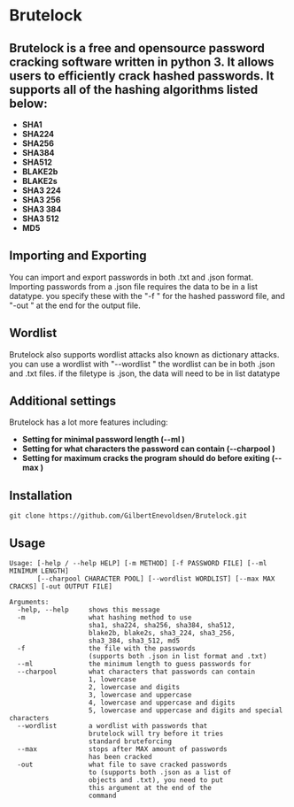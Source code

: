 # Brutelock

Brutelock is a free and opensource password cracking software written in python 3.
It allows users to efficiently crack hashed passwords.
It supports all of the hashing algorithms listed below:
-

- **SHA1**
- **SHA224**
- **SHA256**
- **SHA384**
- **SHA512**
- **BLAKE2b**
- **BLAKE2s**
- **SHA3 224**
- **SHA3 256**
- **SHA3 384**
- **SHA3 512**
- **MD5**

## Importing and Exporting

You can import and export passwords in both .txt and .json format.
Importing passwords from a .json file requires the data to be in a list datatype.
you specify these with the "-f <file>" for the hashed password file, and "-out <file>" at the end for the output file.


## Wordlist

Brutelock also supports wordlist attacks also known as dictionary attacks.
you can use a wordlist with "--wordlist <file>"
the wordlist can be in both .json and .txt files. if the filetype is .json, the data will need to be in list datatype


## Additional settings

Brutelock has a lot more features including:


- **Setting for minimal password length (--ml <number>)**
- **Setting for what characters the password can contain (--charpool <number>)**
- **Setting for maximum cracks the program should do before exiting (--max <number>)**

## Installation

```
git clone https://github.com/GilbertEnevoldsen/Brutelock.git
```

## Usage
```
Usage: [-help / --help HELP] [-m METHOD] [-f PASSWORD FILE] [--ml MINIMUM LENGTH]
       [--charpool CHARACTER POOL] [--wordlist WORDLIST] [--max MAX CRACKS] [-out OUTPUT FILE]
          
Arguments:
  -help, --help     shows this message
  -m                what hashing method to use
                    sha1, sha224, sha256, sha384, sha512,
                    blake2b, blake2s, sha3_224, sha3_256,
                    sha3_384, sha3_512, md5
  -f                the file with the passwords
                    (supports both .json in list format and .txt)
  --ml              the minimum length to guess passwords for
  --charpool        what characters that passwords can contain
                    1, lowercase
                    2, lowercase and digits
                    3, lowercase and uppercase
                    4, lowercase and uppercase and digits
                    5, lowercase and uppercase and digits and special characters
  --wordlist        a wordlist with passwords that
                    brutelock will try before it tries
                    standard bruteforcing
  --max             stops after MAX amount of passwords
                    has been cracked
  -out              what file to save cracked passwords
                    to (supports both .json as a list of
                    objects and .txt), you need to put
                    this argument at the end of the
                    command
```
